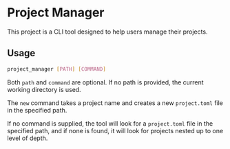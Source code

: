 # Project Manager

This project is a CLI tool designed to help users manage their projects.

## Usage

```bash
project_manager [PATH] [COMMAND]
```

Both `path` and `command` are optional. If no path is provided, the current working directory is used.

The `new` command takes a project name and creates a new `project.toml` file in the specified path.

If no command is supplied, the tool will look for a `project.toml` file in the specified path, and if none is found, it will look for projects nested up to one level of depth.